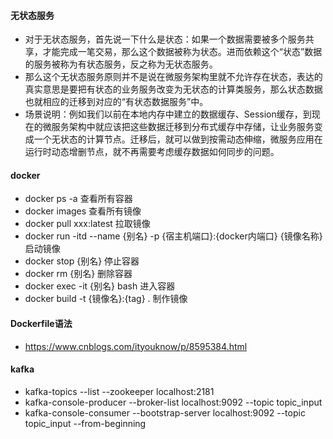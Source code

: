 

#### 无状态服务
- 对于无状态服务，首先说一下什么是状态：如果一个数据需要被多个服务共享，才能完成一笔交易，那么这个数据被称为状态。进而依赖这个“状态”数据的服务被称为有状态服务，反之称为无状态服务。
- 那么这个无状态服务原则并不是说在微服务架构里就不允许存在状态，表达的真实意思是要把有状态的业务服务改变为无状态的计算类服务，那么状态数据也就相应的迁移到对应的“有状态数据服务”中。
- 场景说明：例如我们以前在本地内存中建立的数据缓存、Session缓存，到现在的微服务架构中就应该把这些数据迁移到分布式缓存中存储，让业务服务变成一个无状态的计算节点。迁移后，就可以做到按需动态伸缩，微服务应用在运行时动态增删节点，就不再需要考虑缓存数据如何同步的问题。


#### docker
- docker ps -a       查看所有容器               
- docker images       查看所有镜像
- docker pull xxx:latest       拉取镜像
- docker run -itd --name {别名} -p {宿主机端口}:{docker内端口} {镜像名称}      启动镜像          
- docker stop {别名}     停止容器 
- docker rm {别名}      删除容器
- docker exec -it {别名} bash           进入容器
- docker build -t {镜像名}:{tag} .        制作镜像


#### Dockerfile语法
- https://www.cnblogs.com/ityouknow/p/8595384.html


#### kafka
- kafka-topics --list --zookeeper localhost:2181
- kafka-console-producer --broker-list localhost:9092 --topic topic_input
- kafka-console-consumer --bootstrap-server localhost:9092 --topic topic_input --from-beginning